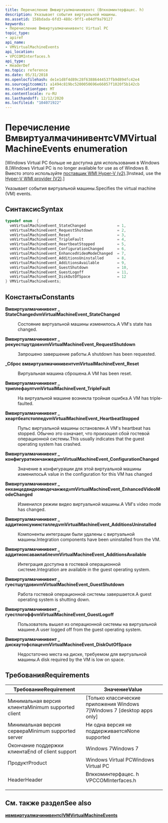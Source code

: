 ```yaml
---
title: Перечисление Вмвиртуалмачинивентс (Впккоминтерфацес. h)
description: Указывает события виртуальной машины.
ms.assetid: 158bdada-6fd3-488c-9ff1-e04df9a79127
keywords:
- Перечисление Вмвиртуалмачинивентс Virtual PC
topic_type:
- apiref
api_name:
- VMVirtualMachineEvents
api_location:
- VPCCOMInterfaces.h
api_type:
- HeaderDef
ms.topic: reference
ms.date: 05/31/2018
ms.openlocfilehash: de1e1d8f4d89c28f63886444537fb9d894fc42e4
ms.sourcegitcommit: a1494c819bc5200050696e66057f1020f5b142cb
ms.translationtype: MT
ms.contentlocale: ru-RU
ms.lasthandoff: 12/12/2020
ms.locfileid: "104071922"
---
```

# <a name="vmvirtualmachineevents-enumeration"></a><span data-ttu-id="44319-104">Перечисление Вмвиртуалмачинивентс</span><span class="sxs-lookup"><span data-stu-id="44319-104">VMVirtualMachineEvents enumeration</span></span>

<span data-ttu-id="44319-105">\[Windows Virtual PC больше не доступна для использования в Windows 8.</span><span class="sxs-lookup"><span data-stu-id="44319-105">\[Windows Virtual PC is no longer available for use as of Windows 8.</span></span> <span data-ttu-id="44319-106">Вместо этого используйте [поставщик WMI Hyper-V (v2)](/windows/desktop/HyperV_v2/windows-virtualization-portal).\]</span><span class="sxs-lookup"><span data-stu-id="44319-106">Instead, use the [Hyper-V WMI provider (V2)](/windows/desktop/HyperV_v2/windows-virtualization-portal).\]</span></span>

<span data-ttu-id="44319-107">Указывает события виртуальной машины.</span><span class="sxs-lookup"><span data-stu-id="44319-107">Specifies the virtual machine (VM) events.</span></span>

## <a name="syntax"></a><span data-ttu-id="44319-108">Синтаксис</span><span class="sxs-lookup"><span data-stu-id="44319-108">Syntax</span></span>


```C++
typedef enum  { 
  vmVirtualMachineEvent_StateChanged              = 1,
  vmVirtualMachineEvent_RequestShutdown           = 2,
  vmVirtualMachineEvent_Reset                     = 3,
  vmVirtualMachineEvent_TripleFault               = 4,
  vmVirtualMachineEvent_HeartbeatStopped          = 5,
  vmVirtualMachineEvent_ConfigurationChanged      = 6,
  vmVirtualMachineEvent_EnhancedVideoModeChanged  = 7,
  vmVirtualMachineEvent_AdditionsUninstalled      = 8,
  vmVirtualMachineEvent_AdditionsAvailable        = 9,
  vmVirtualMachineEvent_GuestShutdown             = 10,
  vmVirtualMachineEvent_GuestLogoff               = 11,
  vmVirtualMachineEvent_DiskOutOfSpace            = 12
} VMVirtualMachineEvents;
```



## <a name="constants"></a><span data-ttu-id="44319-109">Константы</span><span class="sxs-lookup"><span data-stu-id="44319-109">Constants</span></span>

<dl> <dt>

<span data-ttu-id="44319-110"><span id="vmVirtualMachineEvent_StateChanged"></span><span id="vmvirtualmachineevent_statechanged"></span><span id="VMVIRTUALMACHINEEVENT_STATECHANGED"></span>**Вмвиртуалмачинивент \_ StateChanged**</span><span class="sxs-lookup"><span data-stu-id="44319-110"><span id="vmVirtualMachineEvent_StateChanged"></span><span id="vmvirtualmachineevent_statechanged"></span><span id="VMVIRTUALMACHINEEVENT_STATECHANGED"></span>**vmVirtualMachineEvent\_StateChanged**</span></span>
</dt> <dd>

<span data-ttu-id="44319-111">Состояние виртуальной машины изменилось.</span><span class="sxs-lookup"><span data-stu-id="44319-111">A VM's state has changed.</span></span>

</dd> <dt>

<span data-ttu-id="44319-112"><span id="vmVirtualMachineEvent_RequestShutdown"></span><span id="vmvirtualmachineevent_requestshutdown"></span><span id="VMVIRTUALMACHINEEVENT_REQUESTSHUTDOWN"></span>**Вмвиртуалмачинивент \_ рекуестшутдовн**</span><span class="sxs-lookup"><span data-stu-id="44319-112"><span id="vmVirtualMachineEvent_RequestShutdown"></span><span id="vmvirtualmachineevent_requestshutdown"></span><span id="VMVIRTUALMACHINEEVENT_REQUESTSHUTDOWN"></span>**vmVirtualMachineEvent\_RequestShutdown**</span></span>
</dt> <dd>

<span data-ttu-id="44319-113">Запрошено завершение работы.</span><span class="sxs-lookup"><span data-stu-id="44319-113">A shutdown has been requested.</span></span>

</dd> <dt>

<span data-ttu-id="44319-114"><span id="vmVirtualMachineEvent_Reset"></span><span id="vmvirtualmachineevent_reset"></span><span id="VMVIRTUALMACHINEEVENT_RESET"></span>**\_Сброс вмвиртуалмачинивент**</span><span class="sxs-lookup"><span data-stu-id="44319-114"><span id="vmVirtualMachineEvent_Reset"></span><span id="vmvirtualmachineevent_reset"></span><span id="VMVIRTUALMACHINEEVENT_RESET"></span>**vmVirtualMachineEvent\_Reset**</span></span>
</dt> <dd>

<span data-ttu-id="44319-115">Виртуальная машина сброшена.</span><span class="sxs-lookup"><span data-stu-id="44319-115">A VM has been reset.</span></span>

</dd> <dt>

<span data-ttu-id="44319-116"><span id="vmVirtualMachineEvent_TripleFault"></span><span id="vmvirtualmachineevent_triplefault"></span><span id="VMVIRTUALMACHINEEVENT_TRIPLEFAULT"></span>**Вмвиртуалмачинивент \_ триплефаулт**</span><span class="sxs-lookup"><span data-stu-id="44319-116"><span id="vmVirtualMachineEvent_TripleFault"></span><span id="vmvirtualmachineevent_triplefault"></span><span id="VMVIRTUALMACHINEEVENT_TRIPLEFAULT"></span>**vmVirtualMachineEvent\_TripleFault**</span></span>
</dt> <dd>

<span data-ttu-id="44319-117">На виртуальной машине возникла тройная ошибка.</span><span class="sxs-lookup"><span data-stu-id="44319-117">A VM has triple-faulted.</span></span>

</dd> <dt>

<span data-ttu-id="44319-118"><span id="vmVirtualMachineEvent_HeartbeatStopped"></span><span id="vmvirtualmachineevent_heartbeatstopped"></span><span id="VMVIRTUALMACHINEEVENT_HEARTBEATSTOPPED"></span>**Вмвиртуалмачинивент \_ хеартбеатстоппед**</span><span class="sxs-lookup"><span data-stu-id="44319-118"><span id="vmVirtualMachineEvent_HeartbeatStopped"></span><span id="vmvirtualmachineevent_heartbeatstopped"></span><span id="VMVIRTUALMACHINEEVENT_HEARTBEATSTOPPED"></span>**vmVirtualMachineEvent\_HeartbeatStopped**</span></span>
</dt> <dd>

<span data-ttu-id="44319-119">Пульс виртуальной машины остановлен.</span><span class="sxs-lookup"><span data-stu-id="44319-119">A VM's heartbeat has stopped.</span></span> <span data-ttu-id="44319-120">Обычно это означает, что произошел сбой гостевой операционной системы.</span><span class="sxs-lookup"><span data-stu-id="44319-120">This usually indicates that the guest operating system has crashed.</span></span>

</dd> <dt>

<span data-ttu-id="44319-121"><span id="vmVirtualMachineEvent_ConfigurationChanged"></span><span id="vmvirtualmachineevent_configurationchanged"></span><span id="VMVIRTUALMACHINEEVENT_CONFIGURATIONCHANGED"></span>**Вмвиртуалмачинивент \_ конфигуратиончанжед**</span><span class="sxs-lookup"><span data-stu-id="44319-121"><span id="vmVirtualMachineEvent_ConfigurationChanged"></span><span id="vmvirtualmachineevent_configurationchanged"></span><span id="VMVIRTUALMACHINEEVENT_CONFIGURATIONCHANGED"></span>**vmVirtualMachineEvent\_ConfigurationChanged**</span></span>
</dt> <dd>

<span data-ttu-id="44319-122">Значение в конфигурации для этой виртуальной машины изменилось</span><span class="sxs-lookup"><span data-stu-id="44319-122">A value in the configuration for this VM has changed</span></span>

</dd> <dt>

<span data-ttu-id="44319-123"><span id="vmVirtualMachineEvent_EnhancedVideoModeChanged"></span><span id="vmvirtualmachineevent_enhancedvideomodechanged"></span><span id="VMVIRTUALMACHINEEVENT_ENHANCEDVIDEOMODECHANGED"></span>**Вмвиртуалмачинивент \_ енханцедвидеомодечанжед**</span><span class="sxs-lookup"><span data-stu-id="44319-123"><span id="vmVirtualMachineEvent_EnhancedVideoModeChanged"></span><span id="vmvirtualmachineevent_enhancedvideomodechanged"></span><span id="VMVIRTUALMACHINEEVENT_ENHANCEDVIDEOMODECHANGED"></span>**vmVirtualMachineEvent\_EnhancedVideoModeChanged**</span></span>
</dt> <dd>

<span data-ttu-id="44319-124">Изменился режим видео виртуальной машины.</span><span class="sxs-lookup"><span data-stu-id="44319-124">A VM's video mode has changed.</span></span>

</dd> <dt>

<span data-ttu-id="44319-125"><span id="vmVirtualMachineEvent_AdditionsUninstalled"></span><span id="vmvirtualmachineevent_additionsuninstalled"></span><span id="VMVIRTUALMACHINEEVENT_ADDITIONSUNINSTALLED"></span>**Вмвиртуалмачинивент \_ аддитионсунинсталлед**</span><span class="sxs-lookup"><span data-stu-id="44319-125"><span id="vmVirtualMachineEvent_AdditionsUninstalled"></span><span id="vmvirtualmachineevent_additionsuninstalled"></span><span id="VMVIRTUALMACHINEEVENT_ADDITIONSUNINSTALLED"></span>**vmVirtualMachineEvent\_AdditionsUninstalled**</span></span>
</dt> <dd>

<span data-ttu-id="44319-126">Компоненты интеграции были удалены с виртуальной машины.</span><span class="sxs-lookup"><span data-stu-id="44319-126">Integration components have been uninstalled from the VM.</span></span>

</dd> <dt>

<span data-ttu-id="44319-127"><span id="vmVirtualMachineEvent_AdditionsAvailable"></span><span id="vmvirtualmachineevent_additionsavailable"></span><span id="VMVIRTUALMACHINEEVENT_ADDITIONSAVAILABLE"></span>**Вмвиртуалмачинивент \_ аддитионсаваилабле**</span><span class="sxs-lookup"><span data-stu-id="44319-127"><span id="vmVirtualMachineEvent_AdditionsAvailable"></span><span id="vmvirtualmachineevent_additionsavailable"></span><span id="VMVIRTUALMACHINEEVENT_ADDITIONSAVAILABLE"></span>**vmVirtualMachineEvent\_AdditionsAvailable**</span></span>
</dt> <dd>

<span data-ttu-id="44319-128">Интеграция доступна в гостевой операционной системе.</span><span class="sxs-lookup"><span data-stu-id="44319-128">Integration are available in the guest operating system.</span></span>

</dd> <dt>

<span data-ttu-id="44319-129"><span id="vmVirtualMachineEvent_GuestShutdown"></span><span id="vmvirtualmachineevent_guestshutdown"></span><span id="VMVIRTUALMACHINEEVENT_GUESTSHUTDOWN"></span>**Вмвиртуалмачинивент \_ гуестшутдовн**</span><span class="sxs-lookup"><span data-stu-id="44319-129"><span id="vmVirtualMachineEvent_GuestShutdown"></span><span id="vmvirtualmachineevent_guestshutdown"></span><span id="VMVIRTUALMACHINEEVENT_GUESTSHUTDOWN"></span>**vmVirtualMachineEvent\_GuestShutdown**</span></span>
</dt> <dd>

<span data-ttu-id="44319-130">Работа гостевой операционной системы завершается.</span><span class="sxs-lookup"><span data-stu-id="44319-130">A guest operating system is shutting down.</span></span>

</dd> <dt>

<span data-ttu-id="44319-131"><span id="vmVirtualMachineEvent_GuestLogoff"></span><span id="vmvirtualmachineevent_guestlogoff"></span><span id="VMVIRTUALMACHINEEVENT_GUESTLOGOFF"></span>**Вмвиртуалмачинивент \_ гуестлогофф**</span><span class="sxs-lookup"><span data-stu-id="44319-131"><span id="vmVirtualMachineEvent_GuestLogoff"></span><span id="vmvirtualmachineevent_guestlogoff"></span><span id="VMVIRTUALMACHINEEVENT_GUESTLOGOFF"></span>**vmVirtualMachineEvent\_GuestLogoff**</span></span>
</dt> <dd>

<span data-ttu-id="44319-132">Пользователь вышел из операционной системы на виртуальной машине.</span><span class="sxs-lookup"><span data-stu-id="44319-132">A user logged off from the guest operating system.</span></span>

</dd> <dt>

<span data-ttu-id="44319-133"><span id="vmVirtualMachineEvent_DiskOutOfSpace"></span><span id="vmvirtualmachineevent_diskoutofspace"></span><span id="VMVIRTUALMACHINEEVENT_DISKOUTOFSPACE"></span>**Вмвиртуалмачинивент \_ дискаутофспаце**</span><span class="sxs-lookup"><span data-stu-id="44319-133"><span id="vmVirtualMachineEvent_DiskOutOfSpace"></span><span id="vmvirtualmachineevent_diskoutofspace"></span><span id="VMVIRTUALMACHINEEVENT_DISKOUTOFSPACE"></span>**vmVirtualMachineEvent\_DiskOutOfSpace**</span></span>
</dt> <dd>

<span data-ttu-id="44319-134">Недостаточно места на диске, требуемом для виртуальной машины.</span><span class="sxs-lookup"><span data-stu-id="44319-134">A disk required by the VM is low on space.</span></span>

</dd> </dl>

## <a name="requirements"></a><span data-ttu-id="44319-135">Требования</span><span class="sxs-lookup"><span data-stu-id="44319-135">Requirements</span></span>



| <span data-ttu-id="44319-136">Требование</span><span class="sxs-lookup"><span data-stu-id="44319-136">Requirement</span></span> | <span data-ttu-id="44319-137">Значение</span><span class="sxs-lookup"><span data-stu-id="44319-137">Value</span></span> |
|-------------------------------------|-----------------------------------------------------------------------------------------------|
| <span data-ttu-id="44319-138">Минимальная версия клиента</span><span class="sxs-lookup"><span data-stu-id="44319-138">Minimum supported client</span></span><br/> | <span data-ttu-id="44319-139">\[Только классические приложения Windows 7\]</span><span class="sxs-lookup"><span data-stu-id="44319-139">Windows 7 \[desktop apps only\]</span></span><br/>                                                    |
| <span data-ttu-id="44319-140">Минимальная версия сервера</span><span class="sxs-lookup"><span data-stu-id="44319-140">Minimum supported server</span></span><br/> | <span data-ttu-id="44319-141">Ни одна версия не поддерживается</span><span class="sxs-lookup"><span data-stu-id="44319-141">None supported</span></span><br/>                                                                     |
| <span data-ttu-id="44319-142">Окончание поддержки клиента</span><span class="sxs-lookup"><span data-stu-id="44319-142">End of client support</span></span><br/>    | <span data-ttu-id="44319-143">Windows 7</span><span class="sxs-lookup"><span data-stu-id="44319-143">Windows 7</span></span><br/>                                                                          |
| <span data-ttu-id="44319-144">Продукт</span><span class="sxs-lookup"><span data-stu-id="44319-144">Product</span></span><br/>                  | <span data-ttu-id="44319-145">Windows Virtual PC</span><span class="sxs-lookup"><span data-stu-id="44319-145">Windows Virtual PC</span></span><br/>                                                                 |
| <span data-ttu-id="44319-146">Header</span><span class="sxs-lookup"><span data-stu-id="44319-146">Header</span></span><br/>                   | <dl> <span data-ttu-id="44319-147"><dt>Впккоминтерфацес. h</dt></span><span class="sxs-lookup"><span data-stu-id="44319-147"><dt>VPCCOMInterfaces.h</dt></span></span> </dl> |



## <a name="see-also"></a><span data-ttu-id="44319-148">См. также раздел</span><span class="sxs-lookup"><span data-stu-id="44319-148">See also</span></span>

<dl> <dt>

[<span data-ttu-id="44319-149">**ивмвиртуалмачинивентс**</span><span class="sxs-lookup"><span data-stu-id="44319-149">**IVMVirtualMachineEvents**</span></span>](ivmvirtualmachineevents.md)
</dt> </dl>

 

